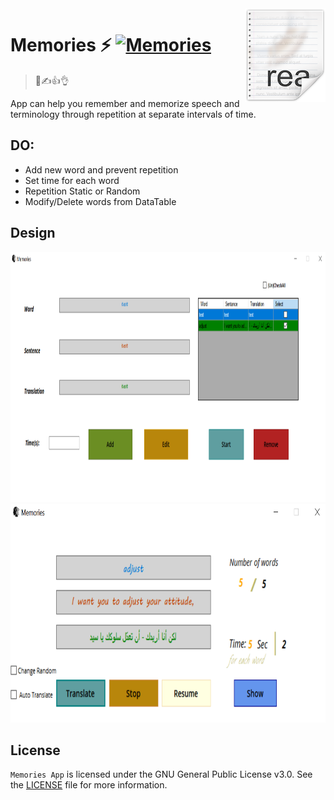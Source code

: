 <img src="icon.png" align="right" />

# Memories ⚡ [![Memories](https://img.shields.io/badge/Memories-v1.0-blue)](https://github.com/hsayed21/Memories/releases)
> 📝✍👍👌

 App can help you remember and memorize speech and terminology through repetition at separate intervals of time.

## DO:

- Add new word and prevent repetition
- Set time for each word
- Repetition Static or Random
- Modify/Delete words from DataTable

## Design

<img src="designPage1.PNG" height="400"/>
<br>

<img src="designPage2.PNG"  height="350" />


## License
`Memories App` is licensed under the GNU General Public License v3.0. See the [LICENSE](https://github.com/hsayed21/Memories/blob/master/LICENSE)
file for more information.
